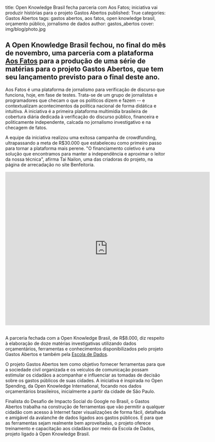 title: Open Knowledge Brasil fecha parceria com Aos Fatos; iniciativa vai produzir histórias para o projeto Gastos Abertos
published: True
categories: Gastos Abertos
tags: gastos abertos, aos fatos, open knowledge brasil, orçamento público, jornalismo de dados
author: gastos_abertos
cover: img/blog/photo.jpg

## A Open Knowledge Brasil fechou, no final do mês de novembro, uma parceria com a plataforma <a href="http://aosfatos.org/" target="_blank">Aos Fatos</a> para a produção de uma série de matérias para o projeto Gastos Abertos, que tem seu lançamento previsto para o final deste ano.

Aos Fatos é uma plataforma de jornalismo para verificação de discurso que funciona, hoje, em fase de testes. Trata-se de um grupo de jornalistas e programadores que checam o que os políticos dizem e fazem -- e contextualizam acontecimentos da política nacional de forma didática e intuitiva. A iniciativa é a primeira plataforma multimídia brasileira de cobertura diária dedicada à verificação do discurso público, financeira e politicamente independente, calcada no jornalismo investigativo e na checagem de fatos.

A equipe da iniciativa realizou uma exitosa campanha de crowdfunding, ultrapassando a meta de R$30.000 que estabeleceu como primeiro passo para tornar a plataforma mais perene. "O financiamento coletivo é uma solução que encontramos para manter a independência e aproximar o leitor da nossa técnica", afirma Tai Nailon, uma das criadoras do projeto, na página de arrecadação no site Benfeitoria.

<center><iframe width="640" height="480" src="https://www.youtube.com/embed/7xFLV9t_p9g" frameborder="0" allowfullscreen></iframe></center><br>

A parceria fechada com a Open Knowledge Brasil, de R$8.000, diz respeito à elaboração de doze matérias investigativas utilizando dados orçamentários, ferramentas e conhecimentos disponibilizados pelo projeto Gastos Abertos e também pela <a href="http://www.escoladedados.org" target="_blank">Escola de Dados</a>. 

O projeto Gastos Abertos tem como objetivo fornecer ferramentas para que a sociedade civil organizada e os veículos de comunicação possam estimular os cidadãos a acompanhar e influenciar as tomadas de decisão sobre os gastos públicos de suas cidades. A iniciativa é inspirada no Open Spending, da Open Knowledge International, focando nos dados orçamentários brasileiros, inicialmente a partir da cidade de São Paulo.

Finalista do Desafio de Impacto Social do Google no Brasil, o Gastos Abertos trabalha na construção de ferramentas que vão permitir a qualquer cidadão com acesso à Internet fazer visualizações de forma fácil, detalhada e amigável da avalanche de dados ligados aos gastos públicos. E para que as ferramentas sejam realmente bem aproveitadas, o projeto oferece treinamento e capacitação aos cidadãos por meio da Escola de Dados, projeto ligado à Open Knowledge Brasil.

